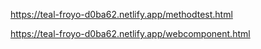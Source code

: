 <!-- Part 1 -->
https://teal-froyo-d0ba62.netlify.app/methodtest.html


<!-- Part 2 -->
https://teal-froyo-d0ba62.netlify.app/webcomponent.html